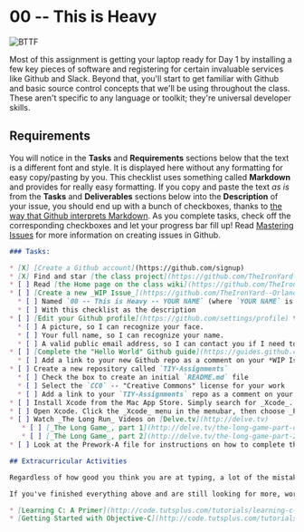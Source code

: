 # 00 -- This is Heavy

![BTTF](http://i.giphy.com/KL6leJilrOEVi.gif)

Most of this assignment is getting your laptop ready for Day 1 by installing a few key pieces of software and registering for certain invaluable services like Github and Slack. Beyond that, you'll start to get familiar with Github and basic source control concepts that we'll be using throughout the class. These aren't specific to any language or toolkit; they're universal developer skills.

## Requirements

You will notice in the __Tasks__ and __Requirements__ sections below that the text is a different font and style. It is displayed here without any formatting for easy copy/pasting by you. This checklist uses something called __Markdown__ and provides for really easy formatting. If you copy and paste the text _as is_ from the __Tasks__ and __Deliverables__ sections below into the __Description__ of your issue, you should end up with a bunch of checkboxes, thanks to [the way that Github interprets Markdown](https://guides.github.com/features/mastering-markdown/). As you complete tasks, check off the corresponding checkboxes and let your progress bar fill up! Read [Mastering Issues](https://guides.github.com/features/issues/) for more information on creating issues in Github.

```markdown
### Tasks:

* [X] [Create a Github account](https://github.com/signup)
* [X] Find and star [the class project](https://github.com/TheIronYard--Orlando/2015--FALL--iOS)
* [ ] Read [the Home page on the class wiki](https://github.com/TheIronYard--Orlando/2015--FALL--iOS/wiki)
* [ ] [Create a new _WIP Issue_](https://github.com/TheIronYard--Orlando/2015--FALL--iOS/issues/new)
  * [ ] Named `00 -- This is Heavy -- YOUR NAME` (where `YOUR NAME` is _your_ name)
  * [ ] With this checklist as the description
* [ ] [Edit your Github profile](https://github.com/settings/profile) to provide:
  * [ ] A picture, so I can recognize your face.
  * [ ] Your full name, so I can recognize your name.
  * [ ] A valid public email address, so I can contact you if I need to.
* [ ] [Complete the "Hello World" Github guide](https://guides.github.com/activities/hello-world/)
  * [ ] Add a link to your new Github repo as a comment on your *WIP Issue*
* [ ] Create a new repository called `TIY-Assignments`
  * [ ] Check the box to create an initial `README.md` file
  * [ ] Select the `CC0` -- "Creative Commons" license for your work
  * [ ] Add a link to your `TIY-Assignments` repo as a comment on your *WIP Issue*
* [ ] Install Xcode from the Mac App Store. Simply search for _Xcode_.
* [ ] Open Xcode. Click the _Xcode_ menu in the menubar, then choose _Preferences_. Navigate to the _Downloads_ tab and install the latest iOS documentation (currently iOS 9.0). Once fully downloaded, the docset should have a small checkmark next to it.
* [ ] Watch _The Long Run_ Videos on [Delve.tv](http://delve.tv)
   * [ ] [_The Long Game_, part 1](http://delve.tv/the-long-game-part-one/)
   * [ ] [_The Long Game_, part 2](http://delve.tv/the-long-game-part-2/)
* [ ] Look at the Prework-A file for instructions on how to complete the Counter app.

## Extracurricular Activities

Regardless of how good you think you are at typing, a lot of the mistakes you make at first will be simple typographic errors. If you _don't_ know how to touch type (i.e. without looking at the keyboard), start practicing _now_ with http://www.keybr.com/. If you're fairly confident in your typing ability, try working through the Objective-C lessons on http://typing.io

If you've finished everything above and are still looking for more, work through these intro tutorials on the C and Objective-C languages. Objective-C is called a "superset" of ANSI C, meaning that it provides full backwards compatibility with C, and extends it in several important areas. The following tutorials will give you an introduction to several concepts we will use quite heavily in class:

* [Learning C: A Primer](http://code.tutsplus.com/tutorials/learning-c-a-primer--mobile-13916)
* [Getting Started with Objective-C](http://code.tutsplus.com/tutorials/getting-started-with-objective-c--mobile-13944)
